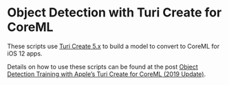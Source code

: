 # Object Detection with Turi Create for CoreML

These scripts use [Turi Create 5.x](https://github.com/apple/turicreate) to build a model to convert to CoreML for iOS 12 apps.

Details on how to use these scripts can be found at the post [Object Detection Training with Apple’s Turi Create for CoreML (2019 Update)](http://blog.ichibod.com/posts/2019/04/15/coreml-machine-learning-for-2019/).
